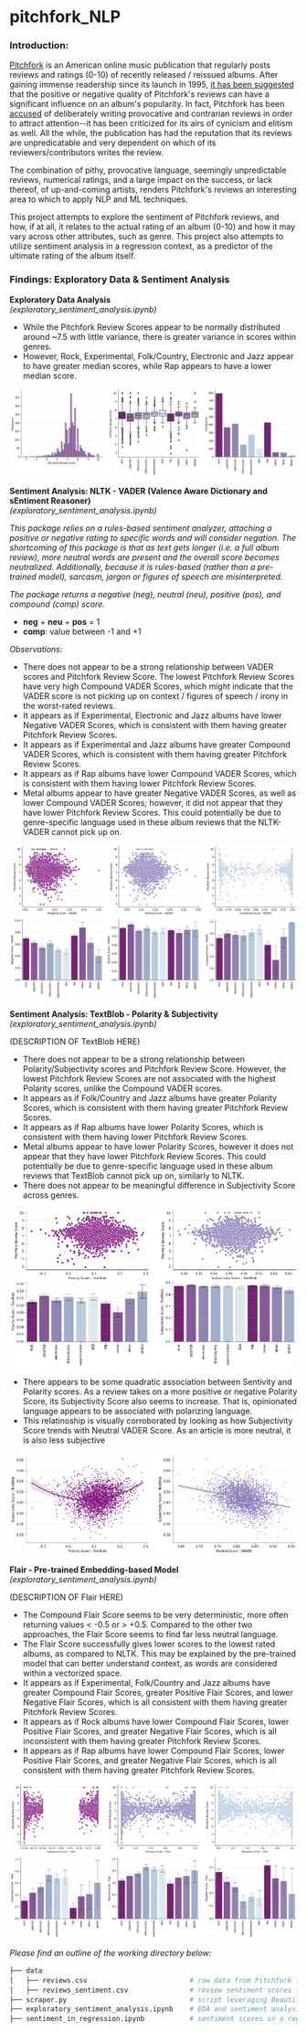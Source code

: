 # pitchfork_NLP

### Introduction: 

[Pitchfork](https://pitchfork.com/) is an American online music publication that regularly posts reviews and ratings (0-10) of recently released / reissued albums. After gaining immense readership since its launch in 1995, [it has been suggested](https://www.washingtonpost.com/wp-dyn/content/article/2006/04/28/AR2006042800457.html) that the positive or negative quality of Pitchfork's reviews can have a significant influence on an album's popularity. In fact, Pitchfork has been [accused](https://slate.com/culture/2006/11/the-indie-music-site-that-everyone-loves-to-hate.html) of deliberately writing provocative and contrarian reviews in order to attract attention--it has been criticized for its airs of cynicism and elitism as well. All the while, the publication has had the reputation that its reviews are unpredicatable and very dependent on which of its reviewers/contributors writes the review. 

The combination of pithy, provocative language, seemingly unpredictable reviews, numerical ratings, and a large impact on the success, or lack thereof, of up-and-coming artists, renders Pitchfork's reviews an interesting area to which to apply NLP and ML techniques.

This project attempts to explore the sentiment of Pitchfork reviews, and how, if at all, it relates to the actual rating of an album (0-10) and how it may vary across other attributes, such as genre. This project also attempts to utilize sentiment analysis in a regression context, as a predictor of the ultimate rating of the album itself.

### Findings: Exploratory Data & Sentiment Analysis

**Exploratory Data Analysis**<br>*(exploratory_sentiment_analysis.ipynb)*

* While the Pitchfork Review Scores appear to be normally distributed around ~7.5 with little variance, there is greater variance in scores within genres.
* However, Rock, Experimental, Folk/Country, Electronic and Jazz appear to have greater median scores, while Rap appears to have a lower median score.

![image](images/EDA_1.png)


**Sentiment Analysis: NLTK - VADER (Valence Aware Dictionary and sEntiment Reasoner)**<br>*(exploratory_sentiment_analysis.ipynb)*

*This package relies on a rules-based sentiment analyzer, attaching a positive or negative rating to specific words and will consider negation. The shortcoming of this package is that as text gets longer (i.e. a full album review), more neutral words are present and the overall score becomes neutralized. Additionally, because it is rules-based (rather than a pre-trained model), sarcasm, jargon or figures of speech are misinterpreted.*

*The package returns a negative (neg), neutral (neu), positive (pos), and compound (comp) score.*

* **neg** + **neu** + **pos** = 1
* **comp**: value between -1 and +1

*Observations:*

* There does not appear to be a strong relationship between VADER scores and Pitchfork Review Score. The lowest Pitchfork Review Scores have very high Compound VADER Scores, which might indicate that the VADER score is not picking up on context / figures of speech / irony in the worst-rated reviews.
* It appears as if Experimental, Electronic and Jazz albums have lower Negative VADER Scores, which is consistent with them having greater Pitchfork Review Scores.
* It appears as if Experimental and Jazz albums have greater Compound VADER Scores, which is consistent with them having greater Pitchfork Review Scores.
* It appears as if Rap albums have lower Compound VADER Scores, which is consistent with them having lower Pitchfork Review Scores.
* Metal albums appear to have greater Negative VADER Scores, as well as lower Compound VADER Scores; however, it did not appear that they have lower Pitchfork Review Scores. This could potentially be due to genre-specific language used in these album reviews that the NLTK-VADER cannot pick up on.

![image](images/VADER_1.png)

**Sentiment Analysis: TextBlob - Polarity & Subjectivity**<br>*(exploratory_sentiment_analysis.ipynb)*

(DESCRIPTION OF TextBlob HERE)

* There does not appear to be a strong relationship between Polarity/Subjectivity scores and Pitchfork Review Score. However, the lowest Pitchfork Review Scores are not associated with the highest Polarity scores, unlike the Compound VADER scores.
* It appears as if Folk/Country and Jazz albums have greater Polarity Scores, which is consistent with them having greater Pitchfork Review Scores.
* It appears as if Rap albums have lower Polarity Scores, which is consistent with them having lower Pitchfork Review Scores.
* Metal albums appear to have lower Polarity Scores, however it does not appear that they have lower Pitchfork Review Scores. This could potentially be due to genre-specific language used in these album reviews that TextBlob cannot pick up on, similarly to NLTK.
* There does not appear to be meaningful difference in Subjectivity Score across genres.

![image](images/TextBlob_1.png)

* There appears to be some quadratic association between Sentivity and Polarity scores. As a review takes on a more positive or negative Polarity Score, its Subjectivity Score also seems to increase. That is, opinionated language appears to be associated with polarizing language.
* This relatinoship is visually corroborated by looking as how Subjectivity Score trends with Neutral VADER Score. As an article is more neutral, it is also less subjective

![image](images/TextBlob_2.png)

**Flair - Pre-trained Embedding-based Model**<br>*(exploratory_sentiment_analysis.ipynb)*

(DESCRIPTION OF Flair HERE)

* The Compound Flair Score seems to be very deterministic, more often returning values < -0.5 or > +0.5. Compared to the other two approaches, the Flair Score seems to find far less neutral language.
* The Flair Score successfully gives lower scores to the lowest rated albums, as compared to NLTK. This may be explained by the pre-trained model that can better understand context, as words are considered within a vectorized space.
* It appears as if Experimental, Folk/Country and Jazz albums have greater Compound Flair Scores, greater Positive Flair Scores, and lower Negative Flair Scores, which is all consistent with them having greater Pitchfork Review Scores.
* It appears as if Rock albums have lower Compound Flair Scores, lower Positive Flair Scores, and greater Negative Flair Scores, which is all inconsistent with them having greater Pitchfork Review Scores.
* It appears as if Rap albums have lower Compound Flair Scores, lower Positive Flair Scores, and greater Negative Flair Scores, which is all consistent with them having greater Pitchfork Review Scores.

![image](images/Flair_1.png)

*Please find an outline of the working directory below:*

``` bash
├── data
│   ├── reviews.csv                         # raw data from Pitchfork (including full reviews)
│   ├── reviews_sentiment.csv               # review sentiment scores from exploratory data and sentiment analysis  
├── scraper.py                              # script leveraging BeautifulSoup and Selenium WebDriver to scrape the reviews 
├── exploratory_sentiment_analysis.ipynb    # EDA and sentiment analysis 
├── sentiment_in_regression.ipynb           # sentiment scores in a regression context to predict ratings
```
